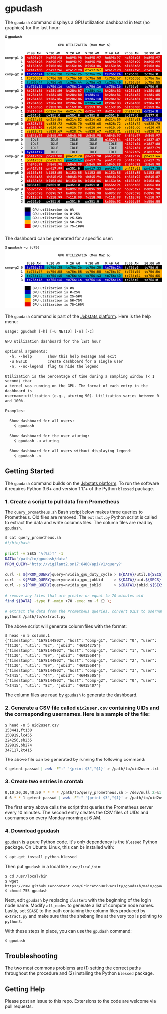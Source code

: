 # gpudash

The `gpudash` command displays a GPU utilization dashboard in text (no graphics) for the last hour:

![gpudash example](images/gpudash.png)

The dashboard can be generated for a specific user:

![gpudash user example](images/gpudash_user.png)

The `gpudash` command is part of the [Jobstats platform](https://github.com/PrincetonUniversity/jobstats). Here is the help menu:

```
usage: gpudash [-h] [-u NETID] [-n] [-c]

GPU utilization dashboard for the last hour

optional arguments:
  -h, --help       show this help message and exit
  -u NETID         create dashboard for a single user
  -n, --no-legend  flag to hide the legend

Utilization is the percentage of time during a sampling window (< 1 second) that
a kernel was running on the GPU. The format of each entry in the dashboard is
username:utilization (e.g., aturing:90). Utilization varies between 0 and 100%.

Examples:

  Show dashboard for all users:
    $ gpudash

  Show dashboard for the user aturing:
    $ gpudash -u aturing

  Show dashboard for all users without displaying legend:
    $ gpudash -n
```

## Getting Started

The `gpudash` command builds on the [Jobstats platform](https://github.com/PrincetonUniversity/jobstats). To run the software it requires Python 3.6+ and version 1.17+ of the Python `blessed` package.

### 1. Create a script to pull data from Prometheus

The `query_prometheus.sh` Bash script below makes three queries to Prometheus. Old files are removed. The `extract.py` Python script is called to extract the data and write columns files. The column files are read by `gpudash`.

```bash
$ cat query_prometheus.sh
#!/bin/bash

printf -v SECS '%(%s)T' -1
DATA='/path/to/gpudash/data'
PROM_QUERY='http://vigilant2.sn17:8480/api/v1/query?'

curl -s ${PROM_QUERY}query=nvidia_gpu_duty_cycle > ${DATA}/util.${SECS}
curl -s ${PROM_QUERY}query=nvidia_gpu_jobUid     > ${DATA}/uid.${SECS}
curl -s ${PROM_QUERY}query=nvidia_gpu_jobId      > ${DATA}/jobid.${SECS}

# remove any files that are greater or equal to 70 minutes old
find ${DATA} -type f -mmin +70 -exec rm -f {} \;

# extract the data from the Prometheus queries, convert UIDs to usernames, write column files
python3 /path/to/extract.py
```

The above script will generate column files with the format:

```
$ head -n 5 column.1
{"timestamp": "1678144802", "host": "comp-g1", "index": "0", "user": "ft130", "util": "92", "jobid": "46034275"}
{"timestamp": "1678144802", "host": "comp-g1", "index": "1", "user": "ft130", "util": "99", "jobid": "46015684"}
{"timestamp": "1678144802", "host": "comp-g1", "index": "2", "user": "ft130", "util": "99", "jobid": "46015684"}
{"timestamp": "1678144802", "host": "comp-g1", "index": "3", "user": "kt415", "util": "44", "jobid": "46048505"}
{"timestamp": "1678144802", "host": "comp-g2", "index": "0", "user": "kt415", "util": "82", "jobid": "46015407"}
```

The column files are read by `gpudash` to generate the dashboard.

### 2. Generate a CSV file called `uid2user.csv` containing UIDs and the corresponding usernames. Here is a sample of the file:

```
$ head -n 5 uid2user.csv
153441,ft130
150919,lc455
224256,sh235
329819,bb274
347117,kt415
```

The above file can be generated by running the following command:

```bash
$ getent passwd | awk -F":" '{print $3","$1}' > /path/to/uid2user.txt
```

### 3. Create two entries in crontab

```bash
0,10,20,30,40,50 * * * * /path/to/query_prometheus.sh > /dev/null 2>&1
0 6 * * 1 getent passwd | awk -F":" '{print $3","$1}' > /path/to/uid2user.csv 2> /dev/null
```

The first entry above calls the script that queries the Prometheus server every 10 minutes. The second entry creates the CSV files of UIDs and usernames on every Monday morning at 6 AM.

### 4. Download gpudash

`gpudash` is a pure Python code. It's only dependency is the `blessed` Python package. On Ubuntu Linux, this can be installed with:

```bash
$ apt-get install python-blessed
```

Then put `gpudash` in a local like `/usr/local/bin`:

```
$ cd /usr/local/bin
$ wget https://raw.githubusercontent.com/PrincetonUniversity/gpudash/main/gpudash
$ chmod 755 gpudash
```

Next, edit `gpudash` by replacing `cluster1` with the beginning of the login node name. Modify `all_nodes` to generate a list of compute node names. Lastly, set `SBASE` to the path containing the column files produced by `extract.py` and make sure that the shebang line at the very top is pointing to `python3`.

With these steps in place, you can use the `gpudash` command:

```
$ gpudash
```

## Troubleshooting

The two most commons problems are (1) setting the correct paths throughout the procedure and (2) installing the Python `blessed` package.


## Getting Help

Please post an issue to this repo. Extensions to the code are welcome via pull requests.
